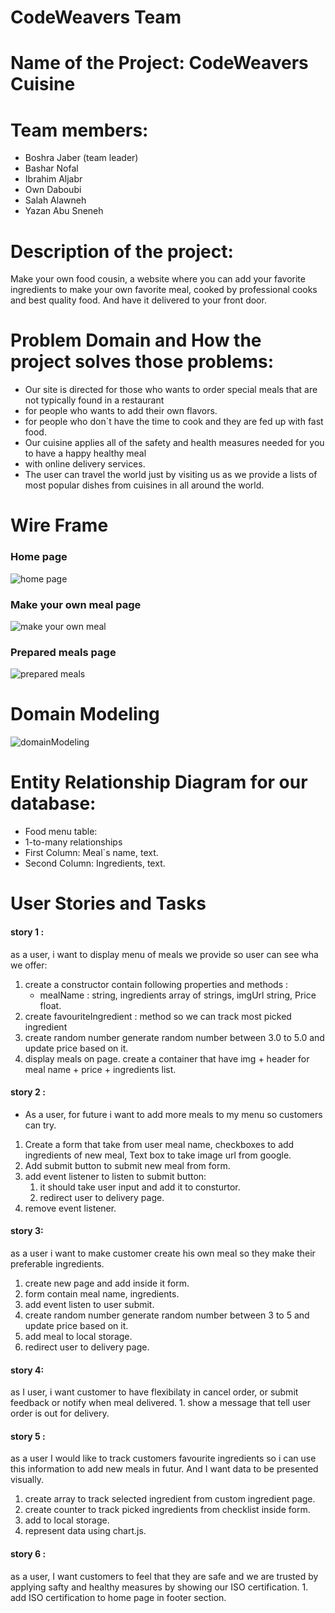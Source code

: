 # CodeWeavers Team
# Name of the Project: CodeWeavers Cuisine
# Team members: 
* Boshra Jaber (team leader)
* Bashar Nofal
* Ibrahim Aljabr
* Own Daboubi
* Salah Alawneh
* Yazan Abu Sneneh

# Description of the project: 
Make your own food cousin, a website where you can add your favorite ingredients to make your own favorite meal, cooked by professional cooks and best quality food. And have it delivered to your front door.


# Problem Domain and How the project solves those problems:
* Our site is directed for those who wants to order special meals that are not typically found in a restaurant
* for people who wants to add their own flavors.
* for people who don`t have the time to cook and they are fed up with fast food.
* Our cuisine applies all of the safety and health measures needed for you to have a happy healthy meal 
* with online delivery services.
* The user can travel the world just by visiting us as we provide a lists of most popular dishes from cuisines in all around the world.

# Wire Frame


### Home page

![home page](img/wire-frame/home-page.PNG)


### Make your own meal page

![make your own meal](img/wire-frame/make-your-own-meal.PNG)


### Prepared meals page

![prepared meals](img/wire-frame/prepared-meals.PNG)
 

# Domain Modeling
![domainModeling](img/domainModeling.jpg)


# Entity Relationship Diagram for our database:
* Food menu table:
 * 1-to-many relationships
 * First Column: Meal`s name, text.
 * Second Column: Ingredients, text.


# User Stories and Tasks
#### story 1 : 
as a user, i want to display menu of meals we provide so user can see wha we offer:
 1. create a constructor contain following properties and methods : 
     * mealName : string, ingredients array of strings, imgUrl string, Price float.
 2. create favouriteIngredient : method so we can track most picked ingredient
 3. create random number generate random number between 3.0 to 5.0 and update price based on it.
 4. display meals on page.
    create a container that have img + header for meal name + price + ingredients list.
#### story 2 : 
 * As a user, for future i want to add more meals to my menu so customers can try.
  1. Create a form that take from user meal name, checkboxes to add ingredients of new meal,
     Text box to take image url from google.
  2. Add submit button to submit new meal from form.
  3. add event listener to listen to submit button:
      1. it should take user input and add it to consturtor.
      2. redirect user to delivery page.
  4. remove event listener.
#### story 3: 
 as a user i want to make customer create his own meal so they make their preferable ingredients.
  1. create new page and add inside it form.
  2. form contain meal name, ingredients.
  3. add event listen to user submit.
  4. create random number generate random number between 3 to 5 and update price based on it.
  5. add meal to local storage.
  6. redirect user to delivery page.

#### story 4: 
  as I user, i want customer to have flexibilaty in cancel order, or submit feedback or notify when meal delivered.
     1. show a message that tell user order is out for delivery.

#### story 5 : 
   as a user I would like to track customers favourite ingredients so i can use this information to add new meals in futur. And I want data to be presented visually.
   1. create array to track selected ingredient from custom ingredient page.
   2. create counter to track picked ingredients from checklist inside form.
   3. add to local storage.
   4. represent data using chart.js.

#### story 6 :
   as a user, I want customers to feel that they are safe and we are trusted by applying safty and healthy measures by showing our ISO certification.
      1. add ISO certification to home page in footer section.